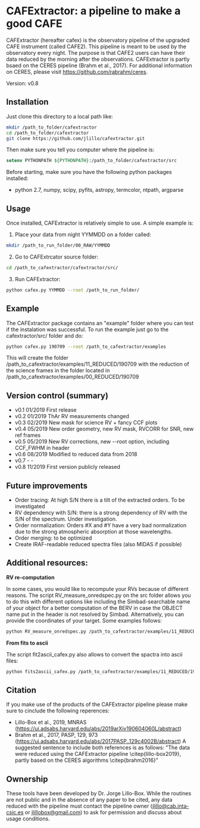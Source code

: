 # CAFExtractor: a pipeline to make a good CAFE

CAFExtractor (hereafter cafex) is the observatory pipeline of the upgraded CAFE instrument (called CAFE2). This pipeline is meant to be used by the observatory every night. The purpose is that CAFE2 users can have their data reduced by the morning after the observations. CAFExtractor is partly bsaed on the CERES pipeline (Brahm et al., 2017). For additional information on CERES, please visit https://github.com/rabrahm/ceres.

Version: v0.8

## Installation

Just clone this directory to a local path like:

```bash
mkdir /path_to_folder/cafextractor
cd /path_to_folder/cafextractor
git clone https://github.com/jlillo/cafextractor.git
```
Then make sure you tell you computer where the pipeline is:

```tcsh
setenv PYTHONPATH ${PYTHONPATH}:/path_to_folder/cafextractor/src
```

Before starting, make sure you have the following python packages installed:
- python 2.7, numpy, scipy, pyfits, astropy, termcolor, ntpath, argparse


## Usage

Once installed, CAFExtractor is relatively simple to use. A simple example is:

1. Place your data from night YYMMDD on a folder called:

```bash
mkdir /path_to_run_folder/00_RAW/YYMMDD
```

2. Go to CAFExtrcator source folder:

```bash
cd /path_to_cafextractor/cafextractor/src/
```

3. Run CAFExtractor:
```bash
python cafex.py YYMMDD --root /path_to_run_folder/
```

## Example

The CAFExtractor package contains an "example" folder where you can test if the instalation was successful. To run the example just go to the cafextractor/src/ folder and  do:

```bash
python cafex.py 190709 --root /path_to_cafextractor/examples
```

This will create the folder /path_to_cafextractor/examples/11_REDUCED/190709 with the reduction of the science frames in the folder located in /path_to_cafextractor/examples/00_REDUCED/190709

## Version control (summary)
- v0.1	  01/2019	First release
- v0.2	  01/2019	ThAr RV measurements changed
- v0.3	  02/2019	New mask for science RV + fancy CCF plots
- v0.4	  05/2019	New order geometry, new RV mask, RVCORR for SNR, new ref frames
- v0.5	  05/2019	New RV corrections, new --root option, including CCF_FWHM in header
- v0.6	  08/2019	Modified to reduced data from 2018
- v0.7	  -		-
- v0.8	  11/2019	First version publicly released  

## Future improvements

- Order tracing: At high S/N there is a tilt of the extracted orders. To be investigated
- RV dependency with S/N: there is a strong dependency of RV with the S/N of the spectrum. Under investigation.
- Order normalization: Orders #X and #Y have a very bad normalization due to the strong atmospheric absorption at those wavelengths.
- Order merging: to be optimized
- Create IRAF-readable reduced spectra files (also MIDAS if possible)

## Additional resources: 

**RV re-computation**

In some cases, you would like to recompute your RVs because of different reasons. The script RV_measure_onredspec.py on the src folder allows you to do this with different options like including the Simbad-searchable name of your object for a better computation of the BERV in case the OBJECT name put in the header is not resolved by Simbad. Alternatively, you can provide the coordinates of your target. Some examples follows:

```bash
python RV_measure_onredspec.py /path_to_cafextractor/examples/11_REDUCED/190709/reduced/HD109358__190709_0052_red.fits --COORD 12:33:44.54 +41:21:26.92 --RVguess 6.2 --RVampl 100. --UPDATERV
```

**From fits to ascii**

The script fit2ascii_cafex.py also allows to convert the spactra into ascii files:

```bash
python fits2ascii_cafex.py /path_to_cafextractor/examples/11_REDUCED/190709/reduced/
```

## Citation

If you make use of the products of the CAFExtractor pipeline please make sure to cinclude the following reperences:
- Lillo-Box et al., 2019, MNRAS (https://ui.adsabs.harvard.edu/abs/2019arXiv190604060L/abstract)
- Brahm et al., 2017, PASP, 129, 973 (https://ui.adsabs.harvard.edu/abs/2017PASP..129c4002B/abstract)
A suggested sentence to include both references is as follows: "The data were reduced using the CAFExtractor pipeline \citep{lillo-box2019}, partly based on the CERES algorithms \citep{brahm2016}"

## Ownership

These tools have been developed by Dr. Jorge Lillo-Box. While the routines are not public and in the absence of any paper to be cited, any data reduced with the pipeline must contact the pipeline owner (jlillo@cab.inta-csic.es or jlillobox@gmail.com) to ask for permission and discuss about usage conditions. 
